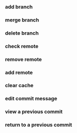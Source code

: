 
### add branch

### merge branch

### delete branch

### check remote

### remove remote

### add remote

### clear cache

### edit commit message

### view a previous commit

### return to a previous commit
